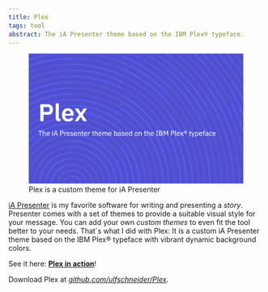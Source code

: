 ```yaml
---
title: Plex
tags: tool
abstract: The iA Presenter theme based on the IBM Plex® typeface.
---
```

<figure>
<img src="/img/plex/plex.png">
<figcaption>Plex is a custom theme for iA Presenter</figcaption>
</figure>

[iA Presenter](https://ia.net/presenter) is my favorite software for writing and presenting a *story*. Presenter comes with a set of themes to provide a suitable visual style for your message. You can add your own *custom themes* to even fit the tool better to your needs. That´s what I did with Plex: It is a custom iA Presenter theme based on the IBM Plex® typeface with vibrant dynamic background colors.

See it here: [**Plex in action**](/assets/plex/)!

Download Plex at [<cite>github.com/ulfschneider/Plex</cite>](https://github.com/ulfschneider/Plex).

